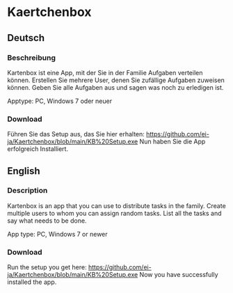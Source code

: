 # Kaertchenbox

## Deutsch

### Beschreibung

Kartenbox ist eine App, mit der Sie in der Familie Aufgaben verteilen können.
Erstellen Sie mehrere User, denen Sie zufällige Aufgaben zuweisen können. Geben Sie alle Aufgaben aus und sagen was noch zu erledigen ist.

Apptype: PC, Windows 7 oder neuer

### Download

Führen Sie das Setup aus, das Sie hier erhalten: https://github.com/ei-ja/Kaertchenbox/blob/main/KB%20Setup.exe
Nun haben Sie die App erfolgreich Installiert.

## English

### Description

Kartenbox is an app that you can use to distribute tasks in the family.
Create multiple users to whom you can assign random tasks. List all the tasks and say what needs to be done.

App type: PC, Windows 7 or newer

### Download

Run the setup you get here: https://github.com/ei-ja/Kaertchenbox/blob/main/KB%20Setup.exe
Now you have successfully installed the app.
